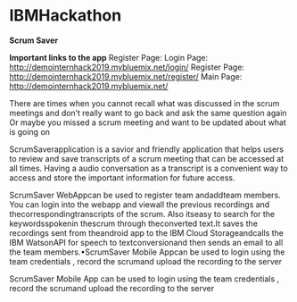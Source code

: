 # IBMHackathon
<b>Scrum Saver</b>


<b>Important links to the app</b>
Register Page:
Login Page: http://demointernhack2019.mybluemix.net/login/
Register Page: http://demointernhack2019.mybluemix.net/register/
Main Page: http://demointernhack2019.mybluemix.net/



There are times when you cannot recall what was discussed in the scrum meetings and don’t really want to go back and ask the same question again Or maybe you missed a scrum meeting and want to be updated about what is going on

ScrumSaverapplication is a savior and friendly application that helps users to review and save transcripts of a scrum meeting that can be accessed at all times. Having a audio conversation as a transcript is a convenient way to access and store the important information for future access.

ScrumSaver WebAppcan be used to register team andaddteam members.  You can login into the webapp and viewall the previous recordings and thecorrespondingtranscripts of the scrum. Also itseasy to search for the keywordsspokenin thescrum through theconverted text.It saves the recordings sent from theandroid app to the IBM Cloud Storageandcalls the IBM WatsonAPI for speech to textconversionand then sends an email to all the team members.•ScrumSaver Mobile Appcan be used to login using the team credentials , record the scrumand upload the recording to the server

ScrumSaver Mobile App can be used to login using the team credentials , record the scrumand upload the recording to the server
